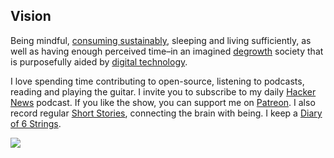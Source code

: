 ## Vision
Being mindful, [consuming sustainably](http://scorai.org/), sleeping and living sufficiently, as well as having enough perceived time–in an imagined [degrowth](https://degrowth.org/) society that is purposefully aided by [digital technology](http://sheetgo.com/).

I love spending time contributing to open-source, listening to podcasts, reading and playing the guitar. I invite you to subscribe to my daily [Hacker News](https://anchor.fm/orschiro) podcast. If you like the show, you can support me on [Patreon](https://www.patreon.com/orschiro). I also record regular [Short Stories](https://brainbeing.wordpress.com/), connecting the brain with being. I keep a [Diary of 6 Strings](https://diaryofsixstrings.wordpress.com/).

![](https://raw.githubusercontent.com/orschiro/about/master/favicon.ico)
